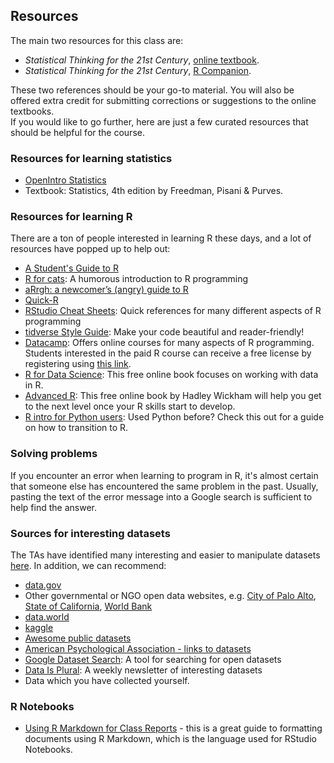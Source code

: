 ## Resources
The main two resources for this class are:
- *Statistical Thinking for the 21st Century*, [online textbook](https://statsthinking21.github.io/statsthinking21-core-site/).
- *Statistical Thinking for the 21st Century*, [R Companion](https://statsthinking21.github.io/statsthinking21-R-site/).

These two references should be your go-to material. You will also be offered extra credit for submitting corrections or suggestions to the online textbooks.  
If you would like to go further, here are just a few curated resources that should be helpful for the course.

### Resources for learning statistics
- [OpenIntro Statistics](https://www.openintro.org/stat/textbook.php)
- Textbook: Statistics, 4th edition by Freedman, Pisani & Purves.

### Resources for learning R

There are a ton of people interested in learning R these days, and a lot of resources have popped up to help out:

- [A Student's Guide to R](https://cran.r-project.org/doc/contrib/Horton+Pruim+Kaplan_MOSAIC-StudentGuide.pdf)
- [R for cats](https://rforcats.net/): A humorous introduction to R programming
- [aRrgh: a newcomer’s (angry) guide to R](http://arrgh.tim-smith.us/)
- [Quick-R](http://www.statmethods.net/index.html)
- [RStudio Cheat Sheets](https://www.rstudio.com/resources/cheatsheets/): Quick references for many different aspects of R programming
- [tidverse Style Guide](https://style.tidyverse.org/): Make your code beautiful and reader-friendly!
- [Datacamp](https://www.datacamp.com/): Offers online courses for many aspects of R programming. Students interested in the paid R course can receive a free license by registering using [this link](https://datacamp.com/groups/shared_links/c4d7dec1d3c46a8b06ac748551d1d3136528d012173b3e2659206e89bc1dbabf).
- [R for Data Science](http://r4ds.had.co.nz/index.html): This free online book focuses on working with data in R.
- [Advanced R](http://adv-r.had.co.nz/): This free online book by Hadley Wickham will help you get to the next level once your R skills start to develop.
- [R intro for Python users](http://ramnathv.github.io/pycon2014-r/): Used Python before? Check this out for a guide on how to transition to R.

### Solving problems

If you encounter an error when learning to program in R, it's almost certain that someone else has encountered the same problem in the past.  Usually, pasting the text of the error message into a Google search is sufficient to help find the answer.

### Sources for interesting datasets

The TAs have identified many interesting and easier to manipulate datasets [here](https://docs.google.com/spreadsheets/d/1qyTwagdPV6h8_Y3oioxFraDO9h295MhDTz39GVJ5_Xc/edit?usp=sharing). In addition, we can recommend:
- [data.gov](https://catalog.data.gov/)
- Other governmental or NGO open data websites, e.g. [City of Palo Alto](http://data.cityofpaloalto.org/home), [State of California](https://data.ca.gov), [World Bank](https://data.worldbank.org)
- [data.world](http://data.world)
- [kaggle](http://www.kaggle.com/)
- [Awesome public datasets](https://github.com/caesar0301/awesome-public-datasets)
- [American Psychological Association - links to datasets](https://www.apa.org/research/responsible/data-links.aspx)
- [Google Dataset Search](https://datasetsearch.research.google.com/): A tool for searching for open datasets
- [Data Is Plural](https://tinyletter.com/data-is-plural): A weekly newsletter of interesting datasets
- Data which you have collected yourself.

### R Notebooks

- [Using R Markdown for Class Reports](http://www.stat.cmu.edu/~cshalizi/rmarkdown/) - this is a great guide to formatting documents using R Markdown, which is the language used for RStudio Notebooks.
